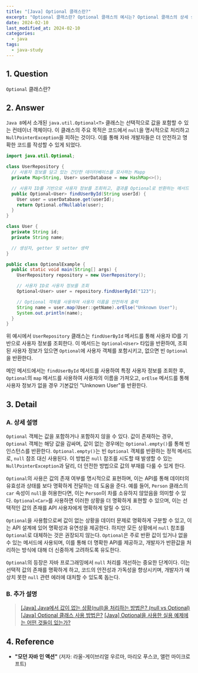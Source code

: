```yaml
---
title: "[Java] Optional 클래스란?"
excerpt: "Optional 클래스란? Optional 클래스의 예시는? Optional 클래스의 상세 설명은?"
date: 2024-02-10
last_modified_at: 2024-02-10
categories:
  - java
tags:
  - java-study
---
```


## 1. Question

`Optional` 클래스란?

## 2. Answer

`Java 8`에서 소개된 `java.util.Optional<T>` 클래스는 선택적으로 값을 포함할 수 있는 컨테이너 객체이다. 이 클래스의 주요 목적은 코드에서 `null`을 명시적으로 처리하고 `NullPointerException`을 피하는 것이다. 이를 통해 자바 개발자들은 더 안전하고 명확한 코드를 작성할 수 있게 되었다.

```java
import java.util.Optional;

class UserRepository {
  // 사용자 정보를 담고 있는 간단한 데이터베이스를 모사하는 Mapp
  private Map<String, User> userDatabase = new HashMap<>();

  // 사용자 ID를 기반으로 사용자 정보를 조회하고, 결과를 Optional로 반환하는 메서드
  public Optional<User> findUserById(String userId) {
    User user = userDatabase.get(userId);
    return Optional.ofNullable(user);
  }
}

class User {
  private String id;
  private String name;

  // 생성자, getter 및 setter 생략
}

public class OptionalExample {
  public static void main(String[] args) {
    UserRepository repository = new UserRepository();

    // 사용자 ID로 사용자 정보를 조회
    Optional<User> user = repository.findUserById("123");

    // Optional 객체를 사용하여 사용자 이름을 안전하게 출력
    String name = user.map(User::getName).orElse("Unknown User");
    System.out.println(name);
  }
}
```

위 예시에서 `UserRepository` 클래스는 `findUserById` 메서드를 통해 사용자 ID를 기반으로 사용자 정보를 조회한다. 이 메서드는 `Optional<User>` 타입을 반환하여, 조회된 사용자 정보가 있으면 `Optional`에 사용자 객체를 포함시키고, 없으면 빈 `Optional`을 반환한다.

메인 메서드에서는 `findUserById` 메서드를 사용하여 특정 사용자 정보를 조회한 후, `Optional`의 `map` 메서드를 사용하여 사용자의 이름을 가져오고, `orElse` 메서드를 통해 사용자 정보가 없을 경우 기본값인 "Unknown User"를 반환한다.

## 3. Detail

### A. 상세 설명

`Optional` 객체는 값을 포함하거나 포함하지 않을 수 있다. 값이 존재하는 경우, `Optional` 객체는 해당 값을 감싸며, 값이 없는 경우에는 `Optional.empty()`를 통해 빈 인스턴스를 반환한다. `Optional.empty()`는 빈 `Optional` 객체를 반환하는 정적 메서드로, `null` 참조 대신 사용된다. 이 방법은 `null` 참조를 시도할 때 발생할 수 있는 `NullPointerException`과 달리, 더 안전한 방법으로 값의 부재를 다룰 수 있게 한다.

`Optional`의 사용은 값의 존재 여부를 명시적으로 표현하며, 이는 API를 통해 데이터의 유효성과 상태를 보다 명확하게 전달하는 데 도움을 준다. 예를 들어, `Person` 클래스의 `car` 속성이 `null`을 허용한다면, 이는 `Person`이 차를 소유하지 않았음을 의미할 수 있다. `Optional<Car>`를 사용하면 이러한 상황을 더 명확하게 표현할 수 있으며, 이는 선택적인 값의 존재를 API 사용자에게 명확하게 알릴 수 있다.

`Optional`을 사용함으로써 값이 없는 상황을 데이터 문제로 명확하게 구분할 수 있고, 이는 API 설계에 있어 명확성과 유연성을 제공한다. 하지만 모든 상황에서 `null` 참조를 `Optional`로 대체하는 것은 권장되지 않는다. `Optional`은 주로 반환 값이 있거나 없을 수 있는 메서드에 사용되며, 이를 통해 더 명확한 API를 제공하고, 개발자가 반환값을 처리하는 방식에 대해 더 신중하게 고려하도록 유도한다.

`Optional`의 등장은 자바 프로그래밍에서 `null` 처리를 개선하는 중요한 단계이다. 이는 선택적 값의 존재를 명확하게 하고, 코드의 안전성과 가독성을 향상시키며, 개발자가 예상치 못한 `null` 관련 에러에 대처할 수 있도록 돕는다.

### B. 추가 설명

> [[Java] Java에서 값이 없는 상황(null)을 처리하는 방법은? (null vs Optional)](https://burningfalls.github.io/java/how-to-handle-null-values/)
> [[Java] Optional 클래스 사용 방법은?](https://burningfalls.github.io/java/how-to-use-optional-class/)
> [[Java] Optional을 사용한 실용 예제에는 어떤 것들이 있는가?](https://burningfalls.github.io/java/practical-examples-of-using-optional/)

## 4. Reference

* **"모던 자바 인 액션"** (저자: 라울-게이브리얼 우르마, 마리오 푸스코, 앨런 마이크로프트)
